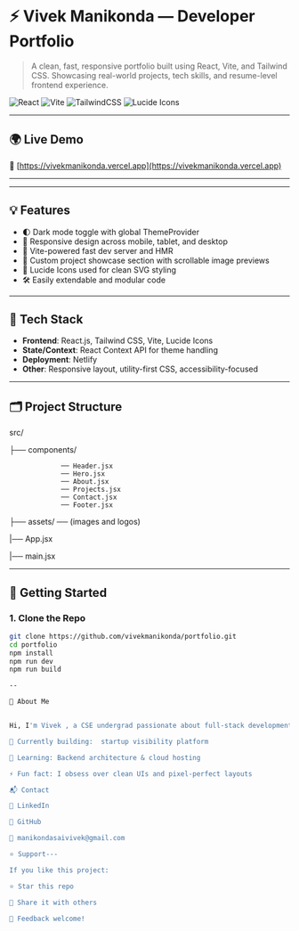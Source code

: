 # ⚡ Vivek Manikonda — Developer Portfolio

> A clean, fast, responsive portfolio built using React, Vite, and Tailwind CSS. Showcasing real-world projects, tech skills, and resume-level frontend experience.

![React](https://img.shields.io/badge/-React-61DAFB?logo=react&logoColor=black&style=flat-square)
![Vite](https://img.shields.io/badge/-Vite-646CFF?logo=vite&logoColor=white&style=flat-square)
![TailwindCSS](https://img.shields.io/badge/-TailwindCSS-38B2AC?logo=tailwindcss&logoColor=white&style=flat-square)
![Lucide Icons](https://img.shields.io/badge/-Lucide%20Icons-E1E1E1?style=flat-square&logo=feather&logoColor=black)

---

## 🌍 Live Demo

🔗 [https://vivekmanikonda.vercel.app](https://vivekmanikonda.vercel.app)

---


---

## 💡 Features

- 🌓 Dark mode toggle with global ThemeProvider
- 🎯 Responsive design across mobile, tablet, and desktop
- 🚀 Vite-powered fast dev server and HMR
- 🧠 Custom project showcase section with scrollable image previews
- 🧩 Lucide Icons used for clean SVG styling
- 🛠 Easily extendable and modular code

---

## 🧰 Tech Stack

- **Frontend**: React.js, Tailwind CSS, Vite, Lucide Icons
- **State/Context**: React Context API for theme handling
- **Deployment**: Netlify
- **Other**: Responsive layout, utility-first CSS, accessibility-focused

---

## 🗂 Project Structure

src/

├── components/ 
                 
                 ── Header.jsx
                 ── Hero.jsx
                 ── About.jsx
                 ── Projects.jsx
                 ── Contact.jsx
                 ── Footer.jsx


├── assets/ 
                 ── (images and logos)

|── App.jsx

|── main.jsx


---

## 🚀 Getting Started

### 1. Clone the Repo

```bash
git clone https://github.com/vivekmanikonda/portfolio.git
cd portfolio
npm install
npm run dev
npm run build

--

👤 About Me


Hi, I'm Vivek , a CSE undergrad passionate about full-stack development, modern UI/UX, and building scalable, real-world applications.

🔭 Currently building:  startup visibility platform

🧠 Learning: Backend architecture & cloud hosting

⚡ Fun fact: I obsess over clean UIs and pixel-perfect layouts

📬 Contact

💼 LinkedIn

🐙 GitHub

📧 manikondasaivivek@gmail.com

⭐ Support---

If you like this project:

⭐ Star this repo

📢 Share it with others

💬 Feedback welcome!

